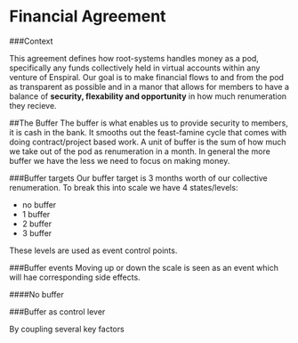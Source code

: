 # Financial Agreement

###Context

This agreement defines how root-systems handles money as a pod, specifically any funds collectively held in virtual accounts within any venture of Enspiral. Our goal is to make financial flows to and from the pod as transparent as possible and in a manor that allows for members to have a balance of **security, flexability and opportunity** in how much renumeration they recieve.

##The Buffer
The buffer is what enables us to provide security to members, it is cash in the bank. It smooths out the feast-famine cycle that comes with doing contract/project based work. A unit of buffer is the sum of how much we take out of the pod as renumeration in a month. In general the more buffer we have the less we need to focus on making money.

###Buffer targets
Our buffer target is 3 months worth of our collective renumeration. To break this into scale we have 4 states/levels:

 - no buffer
 - 1 buffer
 - 2 buffer
 - 3 buffer

 These levels are used as event control points. 

###Buffer events
Moving up or down the scale is seen as an event which will hae corresponding side effects.

####No buffer

###Buffer as control lever

By coupling several key factors